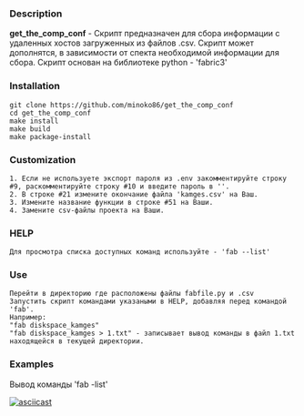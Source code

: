 
### Description

**get_the_comp_conf** - Скрипт предназначен для сбора информации с удаленных хостов загруженных из файлов .csv. Скрипт может дополнятся, в зависимости от спекта необходимой информации для сбора.
Скрипт основан на библиотеке python - 'fabric3'

### Installation
```
git clone https://github.com/minoko86/get_the_comp_conf
cd get_the_comp_conf
make install
make build
make package-install
```

### Customization
```
1. Если не используете экспорт пароля из .env закомментируйте строку #9, раскомментируйте строку #10 и введите пароль в ''.
2. В строке #21 измените окончание файла 'kamges.csv' на Ваш.
3. Измените название функции в строке #51 на Ваши.
4. Замените csv-файлы проекта на Ваши.
```

### HELP
```
Для просмотра списка доступных команд используйте - 'fab --list'
```

### Use
```
Перейти в директорию где расположены файлы fabfile.py и .csv
Запустить скрипт командами указаными в HELP, добавляя перед командой 'fab'. 
Например:
"fab diskspace_kamges"
"fab diskspace_kamges > 1.txt" - записывает вывод команды в файл 1.txt находящейся в текущей директории.
```

### Examples
Вывод команды 'fab -list'

[![asciicast](https://asciinema.org/a/p0iHcPxwWEniEqBIHqWSMwsVC.svg)](https://asciinema.org/a/p0iHcPxwWEniEqBIHqWSMwsVC)